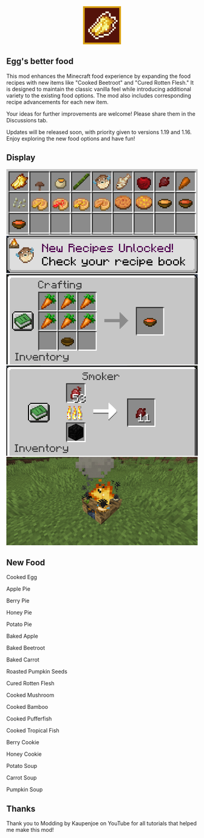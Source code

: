 <div align="center">
  <img src="src/main/resources/assets/eggsbettervanillafood/textures/gui/icon.png" alt="Project Icon" width="100" />
</div>

## Egg's better food ##

This mod enhances the Minecraft food experience by expanding the food recipes with new items like "Cooked Beetroot" and "Cured Rotten Flesh." It is designed to maintain the classic vanilla feel while introducing additional variety to the existing food options. The mod also includes corresponding recipe advancements for each new item.

Your ideas for further improvements are welcome! Please share them in the Discussions tab.

Updates will be released soon, with priority given to versions 1.19 and 1.16. Enjoy exploring the new food options and have fun!
## Display ##
<div align="center">
  <img src="display/mod_tab.png" alt="Project Icon" width="" />
</div>
<div align="center">
  <img src="display/advancement_manager.png" alt="Project Icon" width="" />
</div>
<div align="center">
  <img src="display/crafting.png" alt="Project Icon" width="" />
</div>
<div align="center">
  <img src="display/smoker.png" alt="Project Icon" width="" />
</div>
<div align="center">
  <img src="display/campfire.png" alt="Project Icon" width="" />
</div>


## New Food ##

Cooked Egg <br>

Apple Pie<br>

Berry Pie<br>

Honey Pie<br>

Potato Pie<br>

Baked Apple<br>

Baked Beetroot<br>

Baked Carrot<br>

Roasted Pumpkin Seeds<br>

Cured Rotten Flesh<br>

Cooked Mushroom<br>

Cooked Bamboo<br>

Cooked Pufferfish<br>

Cooked Tropical Fish<br>

Berry Cookie<br>

Honey Cookie<br>

Potato Soup<br>

Carrot Soup<br>

Pumpkin Soup
<br>

## Thanks ##
Thank you to Modding by Kaupenjoe on YouTube for all tutorials that helped me make this mod!
